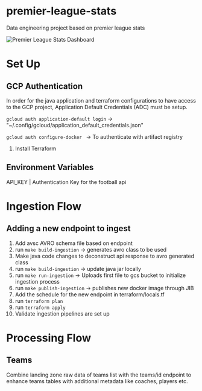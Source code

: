# premier-league-stats

Data engineering project based on premier league stats

![Premier League Stats Dashboard](https://github.com/user-attachments/assets/c238e0c9-0eb1-4101-bb22-8034b186612e)

# Set Up

## GCP Authentication

In order for the java application and terraform configurations to have access to the GCP project,
Application Default Credentials (ADC) must be setup.

``gcloud auth application-default login`` -> "~/.config/gcloud/application_default_credentials.json"

``gcloud auth configure-docker `` -> To authenticate with artifact registry

1. Install Terraform

## Environment Variables

API_KEY | Authentication Key for the football api

# Ingestion Flow

## Adding a new endpoint to ingest

1. Add avsc AVRO schema file based on endpoint
2. run ``make build-ingestion`` -> generates avro class to be used
3. Make java code changes to deconstruct api response to avro generated class
4. run ``make build-ingestion`` -> update java jar locally
5. run ``make run-ingestion`` -> Uploads first file to gcs bucket to initialize ingestion process
6. run ``make publish-ingestion`` -> publishes new docker image through JIB
7. Add the schedule for the new endpoint in terraform/locals.tf
8. run ``terraform plan``
9. run ``terraform apply``
10. Validate ingestion pipelines are set up

# Processing Flow

## Teams

Combine landing zone raw data of teams list with the teams/id endpoint to enhance teams tables with additional metadata
like coaches, players etc.
